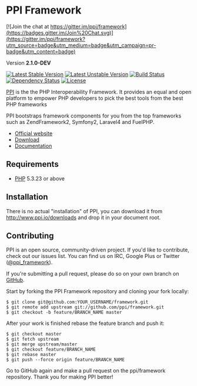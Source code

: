 <!-- vim: set tw=79 sw=4 ts=4 et ft=markdown : -->
# PPI Framework

[![Join the chat at https://gitter.im/ppi/framework](https://badges.gitter.im/Join%20Chat.svg)](https://gitter.im/ppi/framework?utm_source=badge&utm_medium=badge&utm_campaign=pr-badge&utm_content=badge)

[@website]:       http://www.ppi.io/                              "PPI Framework"
[@documentation]: http://www.ppi.io/docs/2.1/getting_started.html "PPI Framework Documentation"
[@download]:      http://www.ppi.io/files/ppi-skeletonapp-without-vendors.tar.gz
[@gitweb]:        https://github.com/ppi/framework                "ppi/framework"
[@php]:           http://php.net/                                 "PHP: Hypertext Preprocessor"
[@twitter]:       https://twitter.com/ppi_framework               "PPI Framework at Twitter"


Version **2.1.0-DEV**

[![Latest Stable Version](https://poser.pugx.org/ppi/framework/v/stable.png)](https://packagist.org/packages/ppi/framework)
[![Latest Unstable Version](https://poser.pugx.org/ppi/framework/v/unstable.png)](https://packagist.org/packages/ppi/framework)
[![Build Status](https://secure.travis-ci.org/ppi/framework.png?branch=develop)](http://travis-ci.org/ppi/framework)
[![Dependency Status](https://www.versioneye.com/php/ppi:framework/dev-develop/badge.png)](https://www.versioneye.com/php/ppi:framework/dev-develop)
[![License](https://poser.pugx.org/ppi/framework/license.png)](https://packagist.org/packages/ppi/framework)

[PPI][@website] is the the PHP Interoperability Framework. It provides an equal and open platform to empower PHP developers to pick the best tools from the best PHP frameworks

PPI bootstraps framework components for you from the top frameworks such as ZendFramework2, Symfony2, Laravel4 and FuelPHP.

* [Official website][@website]
* [Download][@download]
* [Documentation][@documentation]

## Requirements

* [PHP][@php] 5.3.23 or above

## Installation

There is no actual "installation" of PPI, you can download it from
http://www.ppi.io/downloads and drop it in your document root.

## Contributing

PPI is an open source, community-driven project. If you'd like to contribute, check out our issues list. You can find us
on IRC, Google Plus or Twitter ([@ppi_framework][@twitter]).

If you're submitting a pull request, please do so on your own branch on [GitHub][@gitweb].
 
Start by forking the PPI Framework repository and cloning your fork locally:

    $ git clone git@github.com:YOUR_USERNAME/framework.git
    $ git remote add upstream git://github.com/ppi/framework.git
    $ git checkout -b feature/BRANCH_NAME master

After your work is finished rebase the feature branch and push it:

    $ git checkout master
    $ git fetch upstream
    $ git merge upstream/master
    $ git checkout feature/BRANCH_NAME
    $ git rebase master
    $ git push --force origin feature/BRANCH_NAME

Go to GitHub again and make a pull request on the ppi/framework repository. Thank you for making PPI better!

